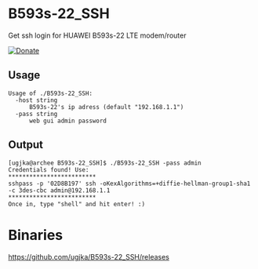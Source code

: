 # B593s-22_SSH
Get ssh login for HUAWEI B593s-22 LTE modem/router

[![Donate](https://dl.ugjka.net/Donate-PayPal-green.svg)](https://www.paypal.me/ugjka)

## Usage
```
Usage of ./B593s-22_SSH:
  -host string
      B593s-22's ip adress (default "192.168.1.1")
  -pass string
      web gui admin password
```

## Output

```
[ugjka@archee B593s-22_SSH]$ ./B593s-22_SSH -pass admin
Credentials found! Use:
*************************
sshpass -p '02D8B197' ssh -oKexAlgorithms=+diffie-hellman-group1-sha1 -c 3des-cbc admin@192.168.1.1
*************************
Once in, type "shell" and hit enter! :)
```

# Binaries

https://github.com/ugjka/B593s-22_SSH/releases
